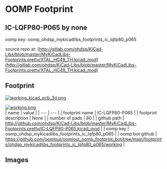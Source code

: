 # OOMP Footprint  
## IC-LQFP80-P065  by none  
  
oomp key: oomp_ohdsp_mykicadlibs_footprints_ic_lqfp80_p065  
  
source repo at: [http://gitlab.com/ohdsp/KiCad-Libs/blob/master/MyKiCadLibs-Footprints.pretty/XTAL_HC49_TH.kicad_mod](http://gitlab.com/ohdsp/KiCad-Libs/blob/master/MyKiCadLibs-Footprints.pretty/XTAL_HC49_TH.kicad_mod)  
## Footprint  
  
[![working_kicad_pcb_3d.png](working_kicad_pcb_3d_600.png)](working_kicad_pcb_3d.png)  
  
[![working.png](working_600.png)](working.png)  
| name | value | 
| --- | --- | 
| footprint name | IC-LQFP80-P065 | 
| footprint description | None | 
| number of pads | 80 | 
| github path | http://github.com/ohdsp/KiCad-Libs/blob/master/MyKiCadLibs-Footprints.pretty/IC-LQFP80-P065.kicad_mod | 
| oomp key | oomp_ohdsp_mykicadlibs_footprints_ic_lqfp80_p065 | 
| oomp bot github | https://github.com/oomlout/oomlout_oomp_footprint_bot/tree/main/footprints/ohdsp_mykicadlibs_footprints_ic_lqfp80_p065/working | 
## Images  
